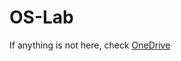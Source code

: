 # OS-Lab  

If anything is not here, check [OneDrive](https://mphcmiuedu-my.sharepoint.com/:f:/g/personal/ititiu20359_student_hcmiu_edu_vn/Eo31mqaYH9ZDne6OKYyMa78BrnSzYwYENKiub9HnNwP8jg?e=xgbGZI)  
